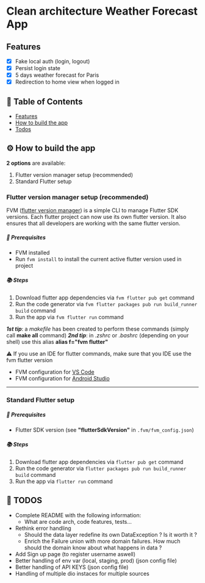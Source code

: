 # Clean architecture Weather Forecast App

<a name="features"/>

## Features

- [x] Fake local auth (login, logout)
- [x] Persist login state
- [x] 5 days weather forecast for Paris
- [x] Redirection to home view when logged in

## 📝 Table of Contents

- [Features](#features)
- [How to build the app](#buildapp)
- [Todos](#todos)

<a name="buildapp"/>

## ⚙️ How to build the app

**2 options** are available:
1. Flutter version manager setup (recommended)
2. Standard Flutter setup

### Flutter version manager setup (recommended)

FVM ([flutter version manager](https://fvm.app/)) is a simple CLI to manage Flutter SDK versions.
Each flutter project can now use its own flutter version.
It also ensures that all developers are working with the same flutter version.

##### 🔨 Prerequisites
- FVM installed
- Run `fvm install` to install the current active flutter version used in project

##### 📚 Steps
1. Download flutter app dependencies via `fvm flutter pub get` command
2. Run the code generator via `fvm flutter packages pub run build_runner build` command
3. Run the app via `fvm flutter run` command

***1st tip***: a *makefile* has been created to perform these commands (simply call **make all** command)
***2nd tip***: in *.zshrc* or *.bashrc* (depending on your shell) use this alias **alias f="fvm flutter"**

⚠️ If you use an IDE for flutter commands, make sure that you IDE use the fvm flutter version
- FVM configuration for [VS Code](https://fvm.app/docs/getting_started/configuration#vs-code)
- FVM configuration for [Android Studio](https://fvm.app/docs/getting_started/configuration#android-studio)

---
### Standard Flutter setup

##### 🔨 Prerequisites
- Flutter SDK version (see **"flutterSdkVersion"** in `.fvm/fvm_config.json`)

##### 📚 Steps
1. Download flutter app dependencies via `flutter pub get` command
2. Run the code generator via `flutter packages pub run build_runner build` command
3. Run the app via `flutter run` command

<a name="todos"/>

## 📖 TODOS

- Complete README with the following information:
  - What are code arch, code features, tests...
- Rethink error handling
  - Should the data layer redefine its own DataException ? Is it worth it ?
  - Enrich the Failure union with more domain failures. How much should the domain know about what happens in data ?
- Add Sign up page (to register username aswell)
- Better handling of env var (local, staging, prod) (json config file)
- Better handling of API KEYS (json config file)
- Handling of multiple dio instaces for multiple sources
